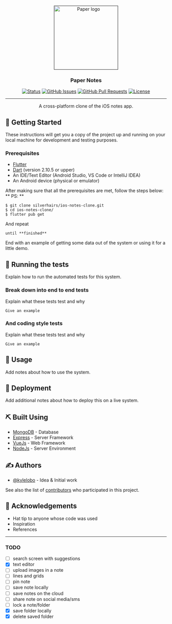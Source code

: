 <p align="center">
  <a href="" rel="noopener">
 <img width=200px height=200px src="https://github.com/silverhairs/ios-notes-clone/blob/main/assets/images/logo.png" alt="Paper logo"></a>
</p>

<h3 align="center">Paper Notes</h3>

<div align="center">

[![Status](https://img.shields.io/badge/status-active-success.svg)]()
[![GitHub Issues](https://img.shields.io/github/issues/silverhairs/ios-notes-clone.svg)](https://github.com/silverhairs/ios-notes-clone/issues)
[![GitHub Pull Requests](https://img.shields.io/github/issues-pr/silverhairs/ios-notes-clone.svg)](https://github.com/silverhairs/ios-notes-clone/pulls)
[![License](https://img.shields.io/badge/license-MIT-blue.svg)](/LICENSE)

</div>

---

<p align="center"> A cross-platform clone of the iOS notes app.
    <br> 
</p>

## 🏁 Getting Started <a name = "getting_started"></a>

These instructions will get you a copy of the project up and running on your local machine for development and testing purposes.

### Prerequisites

- [Flutter](https://flutter.dev)
- [Dart](https://dart.dev/) (version 2.10.5 or upper)
- An IDE/Text Editor (Android Studio, VS Code or IntelliJ IDEA)
- An Android device (physical or emulator)

After making sure that all the prerequisites are met, follow the steps below:
** PS: **

```
$ git clone silverhairs/ios-notes-clone.git
$ cd ios-notes-clone/
$ flutter pub get
```

And repeat

```
until **finished**
```

End with an example of getting some data out of the system or using it for a little demo.

## 🔧 Running the tests <a name = "tests"></a>

Explain how to run the automated tests for this system.

### Break down into end to end tests

Explain what these tests test and why

```
Give an example
```

### And coding style tests

Explain what these tests test and why

```
Give an example
```

## 🎈 Usage <a name="usage"></a>

Add notes about how to use the system.

## 🚀 Deployment <a name = "deployment"></a>

Add additional notes about how to deploy this on a live system.

## ⛏️ Built Using <a name = "built_using"></a>

- [MongoDB](https://www.mongodb.com/) - Database
- [Express](https://expressjs.com/) - Server Framework
- [VueJs](https://vuejs.org/) - Web Framework
- [NodeJs](https://nodejs.org/en/) - Server Environment

## ✍️ Authors <a name = "authors"></a>

- [@kylelobo](https://github.com/kylelobo) - Idea & Initial work

See also the list of [contributors](https://github.com/silverhairs/ios-notes-clone/contributors) who participated in this project.

## 🎉 Acknowledgements <a name = "acknowledgement"></a>

- Hat tip to anyone whose code was used
- Inspiration
- References

---

### TODO

- [ ] search screen with suggestions
- [x] text editor
- [ ] upload images in a note
- [ ] lines and grids
- [ ] pin note
- [ ] save note locally
- [ ] save notes on the cloud
- [ ] share note on social media/sms
- [ ] lock a note/folder
- [x] save folder locally
- [x] delete saved folder
